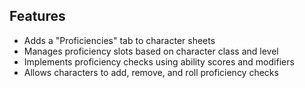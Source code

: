 

## Features

- Adds a "Proficiencies" tab to character sheets
- Manages proficiency slots based on character class and level
- Implements proficiency checks using ability scores and modifiers
- Allows characters to add, remove, and roll proficiency checks
